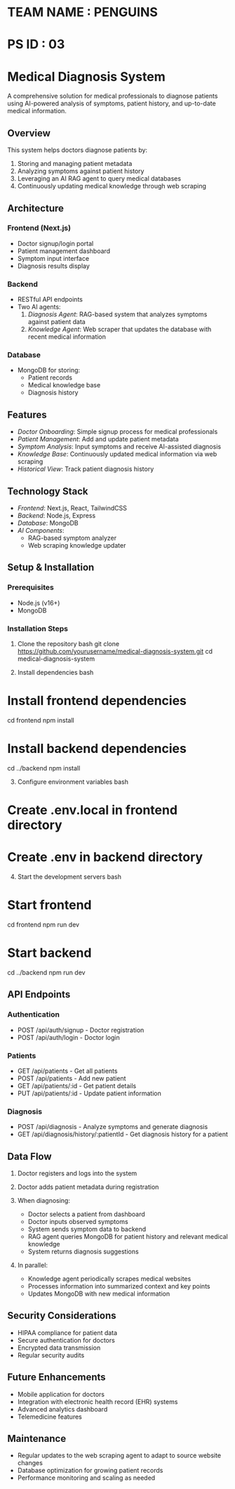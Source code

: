# TEAM NAME : PENGUINS
# PS ID : 03
# Medical Diagnosis System

A comprehensive solution for medical professionals to diagnose patients using AI-powered analysis of symptoms, patient history, and up-to-date medical information.

## Overview

This system helps doctors diagnose patients by:
1. Storing and managing patient metadata
2. Analyzing symptoms against patient history
3. Leveraging an AI RAG agent to query medical databases
4. Continuously updating medical knowledge through web scraping

## Architecture

### Frontend (Next.js)
- Doctor signup/login portal
- Patient management dashboard
- Symptom input interface
- Diagnosis results display

### Backend
- RESTful API endpoints
- Two AI agents:
  1. *Diagnosis Agent*: RAG-based system that analyzes symptoms against patient data
  2. *Knowledge Agent*: Web scraper that updates the database with recent medical information

### Database
- MongoDB for storing:
  - Patient records
  - Medical knowledge base
  - Diagnosis history

## Features

- *Doctor Onboarding*: Simple signup process for medical professionals
- *Patient Management*: Add and update patient metadata
- *Symptom Analysis*: Input symptoms and receive AI-assisted diagnosis
- *Knowledge Base*: Continuously updated medical information via web scraping
- *Historical View*: Track patient diagnosis history

## Technology Stack

- *Frontend*: Next.js, React, TailwindCSS
- *Backend*: Node.js, Express
- *Database*: MongoDB
- *AI Components*: 
  - RAG-based symptom analyzer
  - Web scraping knowledge updater

## Setup & Installation

### Prerequisites
- Node.js (v16+)
- MongoDB

### Installation Steps

1. Clone the repository
bash
git clone https://github.com/yourusername/medical-diagnosis-system.git
cd medical-diagnosis-system


2. Install dependencies
bash
# Install frontend dependencies
cd frontend
npm install

# Install backend dependencies
cd ../backend
npm install


3. Configure environment variables
bash
# Create .env.local in frontend directory
# Create .env in backend directory


4. Start the development servers
bash
# Start frontend
cd frontend
npm run dev

# Start backend
cd ../backend
npm run dev


## API Endpoints

### Authentication
- POST /api/auth/signup - Doctor registration
- POST /api/auth/login - Doctor login

### Patients
- GET /api/patients - Get all patients
- POST /api/patients - Add new patient
- GET /api/patients/:id - Get patient details
- PUT /api/patients/:id - Update patient information

### Diagnosis
- POST /api/diagnosis - Analyze symptoms and generate diagnosis
- GET /api/diagnosis/history/:patientId - Get diagnosis history for a patient

## Data Flow

1. Doctor registers and logs into the system
2. Doctor adds patient metadata during registration
3. When diagnosing:
   - Doctor selects a patient from dashboard
   - Doctor inputs observed symptoms
   - System sends symptom data to backend
   - RAG agent queries MongoDB for patient history and relevant medical knowledge
   - System returns diagnosis suggestions

5. In parallel:
   - Knowledge agent periodically scrapes medical websites
   - Processes information into summarized context and key points
   - Updates MongoDB with new medical information

## Security Considerations

- HIPAA compliance for patient data
- Secure authentication for doctors
- Encrypted data transmission
- Regular security audits

## Future Enhancements

- Mobile application for doctors
- Integration with electronic health record (EHR) systems
- Advanced analytics dashboard
- Telemedicine features

## Maintenance

- Regular updates to the web scraping agent to adapt to source website changes
- Database optimization for growing patient records
- Performance monitoring and scaling as needed